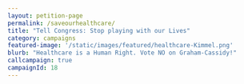 ```yaml
---
layout: petition-page
permalink: /saveourhealthcare/
title: "Tell Congress: Stop playing with our Lives"
category: campaigns
featured-image: '/static/images/featured/healthcare-Kimmel.png'
blurb: "Healthcare is a Human Right. Vote NO on Graham-Cassidy!"
callcampaign: true
campaignId: 18
---
```

<ul class="compact" id="phone-errors"></ul>

<link href='https://actionnetwork.org/css/style-embed-whitelabel.css' rel='stylesheet' type='text/css' /><script src='https://actionnetwork.org/widgets/v2/petition/save-healthcare-for-32-million-people?format=js&source=widget&style=full'></script><div id='can-petition-area-save-healthcare-for-32-million-people' style='width: 100%'><!-- this div is the target for our HTML insertion --></div>

<script>
      $(document).ready(function() {
	    $('#can-petition-area-save-healthcare-for-32-million-people').on('can_embed_loaded', function() {
	        document.getElementsByName("commit")[0].value = "Call Now";
	  	    $(".action_sidebar h4").text("Take Action");
	  	    var str = document.getElementsByClassName("action_status_running_total")[0].innerHTML;
	  	    var txt = str.replace("Signatures Collected", "Calls Completed");
		      document.getElementsByClassName("action_status_running_total")[0].innerHTML = txt;
	      });
      });
</script>
